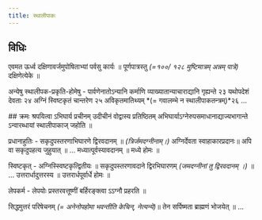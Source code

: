 ```yaml
---
title: स्थालीपाकः
---
```


## विधिः

एवमत ऊर्ध्व दक्षिणावर्जमुपोषिताभ्यां पर्वसु कार्यः ॥ पूर्णपात्रस्तु *(=१००/ १२८ मुष्टिमात्रम् अन्नम् पात्रे)* दक्षिणेत्येके ॥

अन्येषु स्थालीपक-प्रकृति-होमेषु - पार्वणेनातोऽन्यानि कर्माणि व्याख्यातान्याचाराद्यानि गृह्यन्ते २३ यथोपदेशं देवताः २४ अग्निं स्विष्टकृतं चान्तरेण २५ अविकृतमातिथ्यम्  *(= गवालम्भे न स्थालीपाकतन्त्रम्)*२६
…

##‌ क्रमः
श्रपयित्वा ऽभिघार्य प्रचीनम् उदीचीनं वोद्वास्य प्रतिष्ठितम् अभिघार्याऽग्नेरुपसमाधानाद्याज्यभागान्ते ऽन्वारब्धायां स्थालीपाकाज् जहोति ॥

प्रधानाहुतिः - सकृदुपस्तरणाभिघारणे द्विरवदानम् ॥ *(त्रिर्जमदग्नीनाम्।)* अग्निर्देवता स्वाहाकारप्रदानः॥  अपि वा सकृदुपहत्य जुहुयात् ॥  … मध्यात्पूर्वस्यावदानम् ॥ मध्ये होमः ॥

स्विष्टकृत् - अग्निस्स्विष्टकृत्द्वितीयः ॥ सकृदुपस्तरणावदाने द्विरभिघारणम् *(जमदग्नीनां तु द्विरवदानम् ।)* ॥  … उत्तरार्धादुत्तरस्य ॥ उत्तरार्धपूर्वार्धे होमः ॥

लेपकर्म - लेपयोः प्रस्तरवत्तूष्णीं बर्हिरङ्क्त्वा ऽऽग्नौ प्रहरति ॥

सिद्धमुत्तरं परिषेचनम्  *(= अनेनोपहोमा भवन्तीति केचिन्, नेत्यन्ये)*॥ तेन सर्पिष्मता ब्राह्मणं भोजयेत् ॥ …
